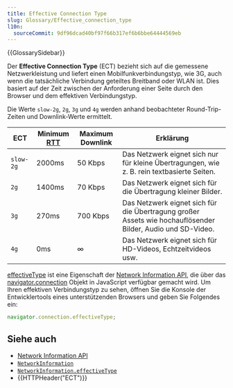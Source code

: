 ```yaml
---
title: Effective Connection Type
slug: Glossary/Effective_connection_type
l10n:
  sourceCommit: 9df96dcad40bf97f66b317ef6b6bbe64444569eb
---
```


{{GlossarySidebar}}

Der **Effective Connection Type** (ECT) bezieht sich auf die gemessene Netzwerkleistung und liefert einen Mobilfunkverbindungstyp, wie 3G, auch wenn die tatsächliche Verbindung geteiltes Breitband oder WLAN ist. Dies basiert auf der Zeit zwischen der Anforderung einer Seite durch den Browser und dem effektiven Verbindungstyp.

Die Werte `slow-2g`, `2g`, `3g` und `4g` werden anhand beobachteter Round-Trip-Zeiten und Downlink-Werte ermittelt.

| ECT       | Minimum [RTT](/de/docs/Glossary/Round_Trip_Time) | Maximum Downlink | Erklärung                                                                                                  |
| --------- | ------------------------------------------------ | ---------------- | ---------------------------------------------------------------------------------------------------------- |
| `slow-2g` | 2000ms                                           | 50 Kbps          | Das Netzwerk eignet sich nur für kleine Übertragungen, wie z. B. rein textbasierte Seiten.                 |
| `2g`      | 1400ms                                           | 70 Kbps          | Das Netzwerk eignet sich für die Übertragung kleiner Bilder.                                               |
| `3g`      | 270ms                                            | 700 Kbps         | Das Netzwerk eignet sich für die Übertragung großer Assets wie hochauflösender Bilder, Audio und SD-Video. |
| `4g`      | 0ms                                              | ∞                | Das Netzwerk eignet sich für HD-Videos, Echtzeitvideos usw.                                                |

[effectiveType](/de/docs/Web/API/NetworkInformation/effectiveType) ist eine Eigenschaft der [Network Information API](/de/docs/Web/API/Network_Information_API), die über das [navigator.connection](/de/docs/Web/API/Navigator/connection) Objekt in JavaScript verfügbar gemacht wird. Um Ihren effektiven Verbindungstyp zu sehen, öffnen Sie die Konsole der Entwicklertools eines unterstützenden Browsers und geben Sie Folgendes ein:

```js
navigator.connection.effectiveType;
```

## Siehe auch

- [Network Information API](/de/docs/Web/API/Network_Information_API)
- [`NetworkInformation`](/de/docs/Web/API/NetworkInformation)
- [`NetworkInformation.effectiveType`](/de/docs/Web/API/NetworkInformation/effectiveType)
- {{HTTPHeader("ECT")}}
